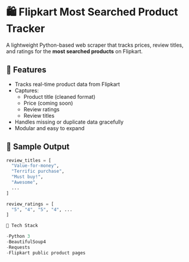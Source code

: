# 🛍️ Flipkart Most Searched Product Tracker

A lightweight Python-based web scraper that tracks prices, review titles, and ratings for the **most searched products** on Flipkart.

## 🚀 Features

- Tracks real-time product data from Flipkart
- Captures:
  - Product title (cleaned format)
  - Price (coming soon)
  - Review ratings
  - Review titles
- Handles missing or duplicate data gracefully
- Modular and easy to expand

## 📸 Sample Output

```python
review_titles = [
  "Value-for-money",
  "Terrific purchase",
  "Must buy!",
  "Awesome",
  ...
]

review_ratings = [
  "5", "4", "5", "4", ...
]

🔧 Tech Stack

-Python 3
-BeautifulSoup4
-Requests
-Flipkart public product pages

